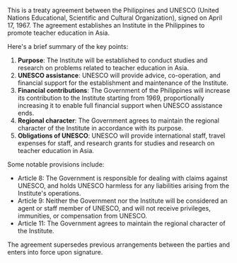 This is a treaty agreement between the Philippines and UNESCO (United Nations Educational, Scientific and Cultural Organization), signed on April 17, 1967. The agreement establishes an Institute in the Philippines to promote teacher education in Asia.

Here's a brief summary of the key points:

1. **Purpose**: The Institute will be established to conduct studies and research on problems related to teacher education in Asia.
2. **UNESCO assistance**: UNESCO will provide advice, co-operation, and financial support for the establishment and maintenance of the Institute.
3. **Financial contributions**: The Government of the Philippines will increase its contribution to the Institute starting from 1969, proportionally increasing it to enable full financial support when UNESCO assistance ends.
4. **Regional character**: The Government agrees to maintain the regional character of the Institute in accordance with its purpose.
5. **Obligations of UNESCO**: UNESCO will provide international staff, travel expenses for staff, and research grants for studies and research on teacher education in Asia.

Some notable provisions include:

* Article 8: The Government is responsible for dealing with claims against UNESCO, and holds UNESCO harmless for any liabilities arising from the Institute's operations.
* Article 9: Neither the Government nor the Institute will be considered an agent or staff member of UNESCO, and will not receive privileges, immunities, or compensation from UNESCO.
* Article 11: The Government agrees to maintain the regional character of the Institute.

The agreement supersedes previous arrangements between the parties and enters into force upon signature.